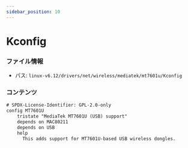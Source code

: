 ```yaml
---
sidebar_position: 10
---
```

# Kconfig

### ファイル情報

- パス: `linux-v6.12/drivers/net/wireless/mediatek/mt7601u/Kconfig`

### コンテンツ

```txt
# SPDX-License-Identifier: GPL-2.0-only
config MT7601U
	tristate "MediaTek MT7601U (USB) support"
	depends on MAC80211
	depends on USB
	help
	  This adds support for MT7601U-based USB wireless dongles.

```
